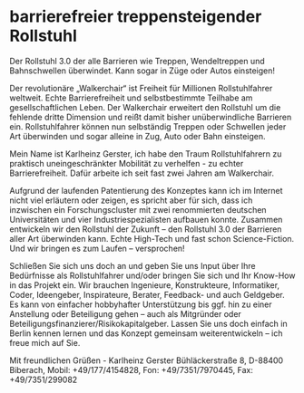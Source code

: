 # barrierefreier treppensteigender Rollstuhl

Der Rollstuhl 3.0 der alle Barrieren wie Treppen, Wendeltreppen und Bahnschwellen überwindet. Kann sogar in Züge oder Autos einsteigen! 

Der revolutionäre „Walkerchair“ ist Freiheit für Millionen Rollstuhlfahrer weltweit. Echte Barrierefreiheit und selbstbestimmte Teilhabe am gesellschaftlichen Leben. Der Walkerchair erweitert den Rollstuhl um die fehlende dritte Dimension und reißt damit bisher unüberwindliche Barrieren ein. Rollstuhlfahrer können nun selbständig Treppen oder Schwellen jeder Art überwinden
und sogar alleine in Zug, Auto oder Bahn einsteigen.

Mein Name ist Karlheinz Gerster, ich habe den Traum Rollstuhlfahrern zu praktisch uneingeschränkter Mobilität zu verhelfen - zu echter Barrierefreiheit. Dafür arbeite ich seit fast zwei Jahren am Walkerchair. 

Aufgrund der laufenden Patentierung des Konzeptes kann ich im Internet nicht viel erläutern oder zeigen, es spricht aber für sich, dass ich inzwischen ein Forschungscluster mit zwei renommierten deutschen Universitäten und vier Industriespezialisten aufbauen konnte. Zusammen entwickeln wir den Rollstuhl der Zukunft – den Rollstuhl 3.0 der Barrieren aller Art überwinden kann. Echte High-Tech und fast schon Science-Fiction. Und wir bringen es zum Laufen – versprochen!

Schließen Sie sich uns doch an und geben Sie uns Input über Ihre Bedürfnisse als Rollstuhlfahrer und/oder bringen Sie sich und Ihr Know-How in das Projekt ein. Wir brauchen Ingenieure, Konstrukteure, Informatiker, Coder, Ideengeber, Inspirateure, Berater, Feedback- und auch Geldgeber. Es kann von einfacher hobbyhafter Unterstützung bis ggf. hin zu einer Anstellung oder Beteiligung gehen – auch als Mitgründer oder Beteiligungsfinanzierer/Risikokapitalgeber. Lassen Sie uns doch einfach in Berlin kennen lernen und das Konzept gemeinsam weiterentwickeln – ich freue mich auf Sie. 

Mit freundlichen Grüßen - Karlheinz Gerster
Bühläckerstraße 8, D-88400 Biberach, Mobil: +49/177/4154828, Fon: +49/7351/7970445, Fax: +49/7351/299082

